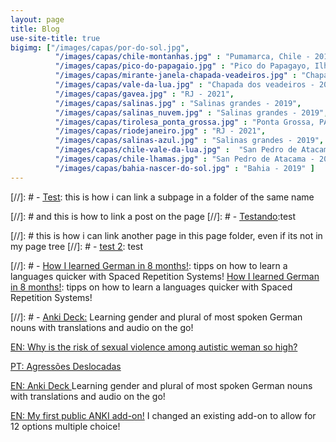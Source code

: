 ```yaml
---
layout: page
title: Blog
use-site-title: true
bigimg: ["/images/capas/por-do-sol.jpg",
          "/images/capas/chile-montanhas.jpg" : "Pumamarca, Chile - 2019",
          "/images/capas/pico-do-papagaio.jpg" : "Pico do Papagayo, Ilha Grande, RJ - 2021",
          "/images/capas/mirante-janela-chapada-veadeiros.jpg" : "Chapada dos veadeiros - 2021",
          "/images/capas/vale-da-lua.jpg" : "Chapada dos veadeiros - 2021",
          "/images/capas/gavea.jpg" : "RJ - 2021",
          "/images/capas/salinas.jpg" : "Salinas grandes - 2019",
          "/images/capas/salinas_nuvem.jpg" : "Salinas grandes - 2019",
          "/images/capas/tirolesa_ponta_grossa.jpg" : "Ponta Grossa, PA - 2021",
          "/images/capas/riodejaneiro.jpg" : "RJ - 2021",
          "/images/capas/salinas-azul.jpg" : "Salinas grandes - 2019",
          "/images/capas/chile-vale-da-lua.jpg" :  "San Pedro de Atacama - 2019",
          "/images/capas/chile-lhamas.jpg" : "San Pedro de Atacama - 2019",
          "/images/capas/bahia-nascer-do-sol.jpg" : "Bahia - 2019" ]
---
```

 

[//]: # - [<u>Test</u>](blog-post): this is how i can link a subpage in a folder of the same name

[//]: # and this is how to link a post on the page
[//]: # - [<u>Testando</u>](../_posts/2020-02-26-flake-it-till-you-make-it.md):test

[//]: # this is how i can link another page in this page folder, even if its not in my page tree
[//]: # - [<u>test 2</u>](books): test


[//]: # - [How I learned German in 8 months!](https://giselaortt.github.io/2021-09-09-german-8-months/): tipps on how to learn a languages quicker with Spaced Repetition Systems!
[How I learned German in 8 months!](german): tipps on how to learn a languages quicker with Spaced Repetition Systems!


[//]: # - [Anki Deck:](https://giselaortt.github.io/2023-02-02-anki-deck/) Learning gender and plural of most spoken German nouns with translations and audio on the go!


<a href="https://giselaortt.github.io/2024-08-26-why-is-the-risk-of-rape-so-high/">EN: Why is the risk of sexual violence among autistic weman so high? </a>

<a href="https://giselaortt.github.io/2023-02-02-displaced-agression/">PT: Agressões Deslocadas </a>

<a href="https://giselaortt.github.io/pages/anki_deck/" >EN: Anki Deck </a> Learning gender and plural of most spoken German nouns with translations and audio on the go!


[EN: My first public ANKI add-on!](https://ankiweb.net/shared/info/1573325751) I changed an existing add-on to allow for 12 options multiple choice!
